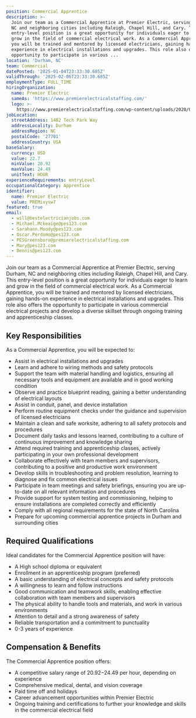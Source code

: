 ```yaml
---
position: Commercial Apprentice
description: >-
  Join our team as a Commercial Apprentice at Premier Electric, serving Durham,
  NC and neighboring cities including Raleigh, Chapel Hill, and Cary. This
  entry-level position is a great opportunity for individuals eager to learn and
  grow in the field of commercial electrical work. As a Commercial Apprentice,
  you will be trained and mentored by licensed electricians, gaining hands-on
  experience in electrical installations and upgrades. This role also offers the
  opportunity to participate in various ...
location: 'Durham, NC'
team: Commercial
datePosted: '2025-01-04T23:33:30.685Z'
validThrough: '2025-02-06T23:33:30.685Z'
employmentType: FULL_TIME
hiringOrganization:
  name: Premier Electric
  sameAs: 'https://www.premierelectricalstaffing.com/'
  logo: >-
    https://www.premierelectricalstaffing.com/wp-content/uploads/2020/05/Premier-Electrical-Staffing-logo.png
jobLocation:
  streetAddress: 1482 Tech Park Way
  addressLocality: Durham
  addressRegion: NC
  postalCode: '27701'
  addressCountry: USA
baseSalary:
  currency: USD
  value: 22.7
  minValue: 20.92
  maxValue: 24.49
  unitText: HOUR
experienceRequirements: entryLevel
occupationalCategory: Apprentice
identifier:
  name: Premier Electric
  value: PREMixysw7
featured: true
email:
  - will@bestelectricianjobs.com
  - Michael.Mckeaige@pes123.com
  - Sarahann.Moody@pes123.com
  - Oscar.Perdomo@pes123.com
  - PESGreensboro@premierelectricalstaffing.com
  - Mary@pes123.com
  - Dennis@pes123.com
---
```




Join our team as a Commercial Apprentice at Premier Electric, serving Durham, NC and neighboring cities including Raleigh, Chapel Hill, and Cary. This entry-level position is a great opportunity for individuals eager to learn and grow in the field of commercial electrical work. As a Commercial Apprentice, you will be trained and mentored by licensed electricians, gaining hands-on experience in electrical installations and upgrades. This role also offers the opportunity to participate in various commercial electrical projects and develop a diverse skillset through ongoing training and apprenticeship classes.

## Key Responsibilities
As a Commercial Apprentice, you will be expected to:

- Assist in electrical installations and upgrades
- Learn and adhere to wiring methods and safety protocols
- Support the team with material handling and logistics, ensuring all necessary tools and equipment are available and in good working condition
- Observe and practice blueprint reading, gaining a better understanding of electrical layouts
- Assist in conduit, panel, and device installation
- Perform routine equipment checks under the guidance and supervision of licensed electricians
- Maintain a clean and safe worksite, adhering to all safety protocols and procedures
- Document daily tasks and lessons learned, contributing to a culture of continuous improvement and knowledge sharing
- Attend required training and apprenticeship classes, actively participating in your own professional development
- Collaborate effectively with team members and supervisors, contributing to a positive and productive work environment
- Develop skills in troubleshooting and problem resolution, learning to diagnose and fix common electrical issues
- Participate in team meetings and safety briefings, ensuring you are up-to-date on all relevant information and procedures
- Provide support for system testing and commissioning, helping to ensure installations are completed correctly and efficiently
- Comply with all regional requirements for the state of North Carolina
- Prepare for upcoming commercial apprentice projects in Durham and surrounding cities

## Required Qualifications
Ideal candidates for the Commercial Apprentice position will have:

- A High school diploma or equivalent
- Enrollment in an apprenticeship program (preferred)
- A basic understanding of electrical concepts and safety protocols
- A willingness to learn and follow instructions
- Good communication and teamwork skills, enabling effective collaboration with team members and supervisors
- The physical ability to handle tools and materials, and work in various environments
- Attention to detail and a strong awareness of safety
- Reliable transportation and a commitment to punctuality
- 0-3 years of experience

## Compensation & Benefits
The Commercial Apprentice position offers:

- A competitive salary range of $20.92-$24.49 per hour, depending on experience
- Comprehensive medical, dental, and vision coverage
- Paid time off and holidays
- Career advancement opportunities within Premier Electric
- Ongoing training and certifications to further your knowledge and skills in the commercial electrical field
